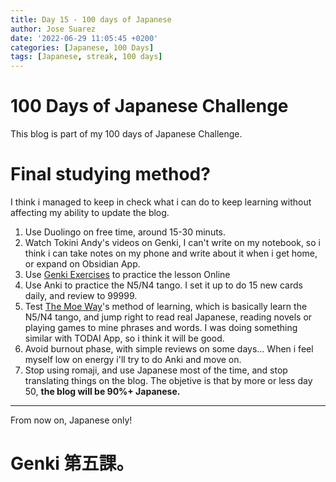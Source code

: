 ```yaml
---
title: Day 15 - 100 days of Japanese
author: Jose Suarez
date: '2022-06-29 11:05:45 +0200'
categories: [Japanese, 100 Days]
tags: [Japanese, streak, 100 days]
---
```


# 100 Days of Japanese Challenge
This blog is part of my 100 days of Japanese Challenge.

# Final studying method?
I think i managed to keep in check what i can do to keep learning without affecting my ability to update the blog.

1. Use Duolingo on free time, around 15-30 minuts.
2. Watch Tokini Andy's videos on Genki, I can't write on my notebook, so i think i can take notes on my phone and write about it when i get home, or expand on Obsidian App.
3. Use [Genki Exercises](https://sethclydesdale.github.io) to practice the lesson Online
4. Use Anki to practice the N5/N4 tango. I set it up to do 15 new cards daily, and review to 99999.
5. Test [The Moe Way](https://learnjapanese.moe/)'s method of learning, which is basically learn the N5/N4 tango, and jump right to read real Japanese, reading novels or playing games to mine phrases and words. I was doing something similar with TODAI App, so i think it will be good.
6. Avoid burnout phase, with simple reviews on some days... When i feel myself low on energy i'll try to do Anki and move on.
7. Stop using romaji, and use Japanese most of the time, and stop translating things on the blog. The objetive is that by more or less day 50, **the blog will be 90%+ Japanese.**

---
From now on, Japanese only!

# Genki 第五課。
